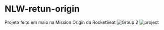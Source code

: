 # NLW-retun-origin
Projeto feito em maio na Mission Origin da RocketSeat
![Group 2](https://user-images.githubusercontent.com/102075720/178159615-eb62d848-3675-4290-860d-55bb2d17d863.png)
![project](https://user-images.githubusercontent.com/102075720/178159650-868fcc28-e2b9-43d7-9f62-683fef94616f.png)
